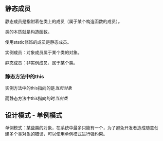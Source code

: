 ## 静态成员

静态成员是指附着在类上的成员（属于某个构造函数的成员）。

类的本质就是构造函数。

使用static修饰的成员是静态成员。

实例成员：对象成员属于某个类的对象。

静态成员：非实例成员，属于某个类。

### 静态方法中的this

实例方法中的this指向的是*当前对象*

而静态方法中this指向的时*当前类*

## 设计模式 - 单例模式

单例模式：某些类的对象，在系统中最多只能有一个，为了避免开发者造成随意创建多个类对象的错误，可以使用单例模式进行强约束。